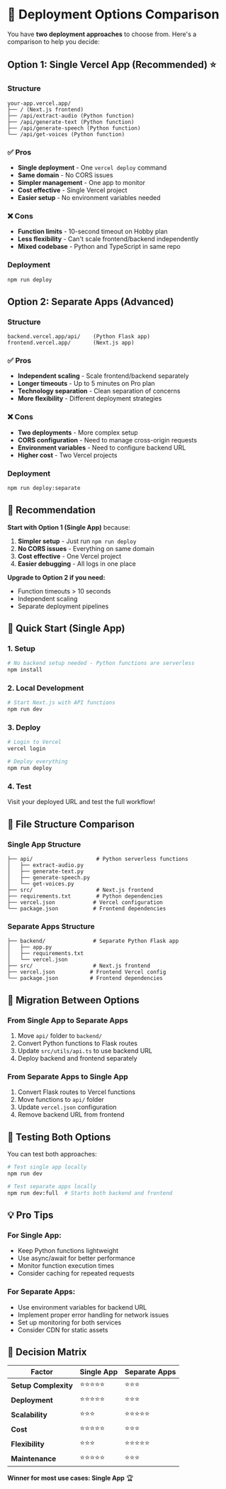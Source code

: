 # 🚀 Deployment Options Comparison

You have **two deployment approaches** to choose from. Here's a comparison to help you decide:

## Option 1: Single Vercel App (Recommended) ⭐

### Structure
```
your-app.vercel.app/
├── / (Next.js frontend)
├── /api/extract-audio (Python function)
├── /api/generate-text (Python function)
├── /api/generate-speech (Python function)
└── /api/get-voices (Python function)
```

### ✅ Pros
- **Single deployment** - One `vercel deploy` command
- **Same domain** - No CORS issues
- **Simpler management** - One app to monitor
- **Cost effective** - Single Vercel project
- **Easier setup** - No environment variables needed

### ❌ Cons
- **Function limits** - 10-second timeout on Hobby plan
- **Less flexibility** - Can't scale frontend/backend independently
- **Mixed codebase** - Python and TypeScript in same repo

### Deployment
```bash
npm run deploy
```

## Option 2: Separate Apps (Advanced)

### Structure
```
backend.vercel.app/api/    (Python Flask app)
frontend.vercel.app/       (Next.js app)
```

### ✅ Pros
- **Independent scaling** - Scale frontend/backend separately
- **Longer timeouts** - Up to 5 minutes on Pro plan
- **Technology separation** - Clean separation of concerns
- **More flexibility** - Different deployment strategies

### ❌ Cons
- **Two deployments** - More complex setup
- **CORS configuration** - Need to manage cross-origin requests
- **Environment variables** - Need to configure backend URL
- **Higher cost** - Two Vercel projects

### Deployment
```bash
npm run deploy:separate
```

## 🎯 Recommendation

**Start with Option 1 (Single App)** because:

1. **Simpler setup** - Just run `npm run deploy`
2. **No CORS issues** - Everything on same domain
3. **Cost effective** - One Vercel project
4. **Easier debugging** - All logs in one place

**Upgrade to Option 2 if you need:**
- Function timeouts > 10 seconds
- Independent scaling
- Separate deployment pipelines

## 🚀 Quick Start (Single App)

### 1. Setup
```bash
# No backend setup needed - Python functions are serverless
npm install
```

### 2. Local Development
```bash
# Start Next.js with API functions
npm run dev
```

### 3. Deploy
```bash
# Login to Vercel
vercel login

# Deploy everything
npm run deploy
```

### 4. Test
Visit your deployed URL and test the full workflow!

## 📁 File Structure Comparison

### Single App Structure
```
├── api/                    # Python serverless functions
│   ├── extract-audio.py
│   ├── generate-text.py
│   ├── generate-speech.py
│   └── get-voices.py
├── src/                    # Next.js frontend
├── requirements.txt        # Python dependencies
├── vercel.json            # Vercel configuration
└── package.json           # Frontend dependencies
```

### Separate Apps Structure
```
├── backend/               # Separate Python Flask app
│   ├── app.py
│   ├── requirements.txt
│   └── vercel.json
├── src/                   # Next.js frontend
├── vercel.json           # Frontend Vercel config
└── package.json          # Frontend dependencies
```

## 🔧 Migration Between Options

### From Single App to Separate Apps
1. Move `api/` folder to `backend/`
2. Convert Python functions to Flask routes
3. Update `src/utils/api.ts` to use backend URL
4. Deploy backend and frontend separately

### From Separate Apps to Single App
1. Convert Flask routes to Vercel functions
2. Move functions to `api/` folder
3. Update `vercel.json` configuration
4. Remove backend URL from frontend

## 🧪 Testing Both Options

You can test both approaches:

```bash
# Test single app locally
npm run dev

# Test separate apps locally
npm run dev:full  # Starts both backend and frontend
```

## 💡 Pro Tips

### For Single App:
- Keep Python functions lightweight
- Use async/await for better performance
- Monitor function execution times
- Consider caching for repeated requests

### For Separate Apps:
- Use environment variables for backend URL
- Implement proper error handling for network issues
- Set up monitoring for both services
- Consider CDN for static assets

## 🎯 Decision Matrix

| Factor | Single App | Separate Apps |
|--------|------------|---------------|
| **Setup Complexity** | ⭐⭐⭐⭐⭐ | ⭐⭐⭐ |
| **Deployment** | ⭐⭐⭐⭐⭐ | ⭐⭐⭐ |
| **Scalability** | ⭐⭐⭐ | ⭐⭐⭐⭐⭐ |
| **Cost** | ⭐⭐⭐⭐⭐ | ⭐⭐⭐ |
| **Flexibility** | ⭐⭐⭐ | ⭐⭐⭐⭐⭐ |
| **Maintenance** | ⭐⭐⭐⭐⭐ | ⭐⭐⭐ |

**Winner for most use cases: Single App** 🏆